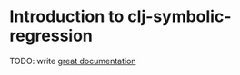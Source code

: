 # Introduction to clj-symbolic-regression

TODO: write [great documentation](http://jacobian.org/writing/what-to-write/)
